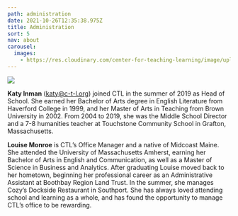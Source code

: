 ```yaml
---
path: administration
date: 2021-10-26T12:35:38.975Z
title: Administration
sort: 5
nav: about
carousel:
  images:
    - https://res.cloudinary.com/center-for-teaching-learning/image/upload/v1661109854/200114_untitledshoot_DSC_3659_rqjbnn.jpg
---
```

![](https://res.cloudinary.com/center-for-teaching-learning/image/upload/v1663681672/Katy_1_jfpimq.png)

**Katy Inman** (katy@c-t-l.org) joined CTL in the summer of 2019 as Head of School. She earned her Bachelor of Arts degree in English Literature from Haverford College in 1999, and her Master of Arts in Teaching from Brown University in 2002. From 2004 to 2019, she was the Middle School Director and a 7-8 humanities teacher at Touchstone Community School in Grafton, Massachusetts.

**Louise Monroe** is CTL’s Office Manager and a native of Midcoast Maine. She attended the University of Massachusetts Amherst, earning her Bachelor of Arts in English and Communication, as well as a Master of Science in Business and Analytics. After graduating Louise moved back to her hometown, beginning her professional career as an Administrative Assistant at Boothbay Region Land Trust. In the summer, she manages Cozy’s Dockside Restaurant in Southport. She has always loved attending school and learning as a whole, and has found the opportunity to manage CTL’s office to be rewarding.